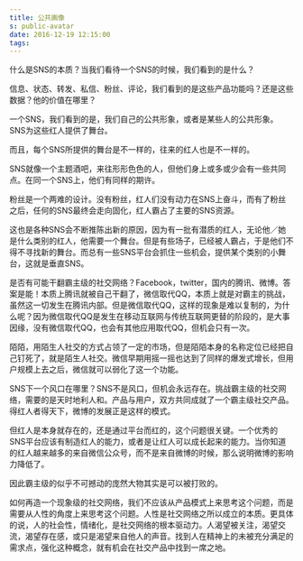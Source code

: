 ```yaml
---
title: 公共画像
s: public-avatar
date: 2016-12-19 12:15:00
tags:
---
```


什么是SNS的本质？当我们看待一个SNS的时候，我们看到的是什么？

信息、状态、转发、私信、粉丝、评论，我们看到的是这些产品功能吗？还是这些数据？他的价值在哪里？

一个SNS，我们看到的是，我们自己的公共形象，或者是某些人的公共形象。SNS为这些红人提供了舞台。

而且，每个SNS所提供的舞台是不一样的，往来的红人也是不一样的。

SNS就像一个主题酒吧，来往形形色色的人，但他们身上或多或少会有一些共同点。在同一个SNS上，他们有同样的期许。

粉丝是一个两难的设计。没有粉丝，红人们没有动力在SNS上奋斗，而有了粉丝之后，任何的SNS最终会走向固化，红人霸占了主要的SNS资源。

这也是各种SNS会不断推陈出新的原因，因为有一批有潜质的红人，无论他／她是什么类别的红人，他需要一个舞台。但是有些场子，已经被人霸占，于是他们不得不寻找新的舞台。而总有一些SNS平台会抓住一些机会，提供某个类别的小舞台，这就是垂直SNS。

是否有可能干翻霸主级的社交网络？Facebook，twitter，国内的腾讯、微博。答案是能！本质上腾讯就被自己干翻了，微信取代QQ，本质上就是对霸主的挑战，虽然这一切发生在腾讯内部。但是微信取代QQ，这样的现象是难以复制的，为什么呢？因为微信取代QQ是发生在移动互联网与传统互联网更替的阶段的，是大事因缘，没有微信取代QQ，也会有其他应用取代QQ，但机会只有一次。

陌陌，用陌生人社交的方式占领了一定的市场，但是陌陌本身的名称定位已经把自己钉死了，就是陌生人社交。微信早期用摇一摇也达到了同样的爆发式增长，但用户规模上去之后，微信就可以弱化了这一个功能。

SNS下一个风口在哪里？SNS不是风口，但机会永远存在。挑战霸主级的社交网络，需要的是天时地利人和。产品与用户，双方共同成就了一个霸主级社交产品。得红人者得天下，微博的发展正是这样的模式。

但红人是本身就存在的，还是通过平台而红的，这个问题很关键。一个优秀的SNS平台应该有制造红人的能力，或者是让红人可以成长起来的能力。当你知道的红人越来越多的来自微信公众号，而不是来自微博的时候，那么说明微博的影响力降低了。

因此霸主级的似乎不可撼动的庞然大物其实是可以被打败的。

如何再造一个现象级的社交网络，我们不应该从产品模式上来思考这个问题，而是需要从人性的角度上来思考这个问题。人性是社交网络之所以成立的本质。更具体的说，人的社会性，情绪化，是社交网络的根本驱动力。人渴望被关注，渴望交流，渴望存在感，或只是渴望来自他人的声音。找到人在精神上的未被充分满足的需求点，强化这种概念，就有机会在社交产品中找到一席之地。
